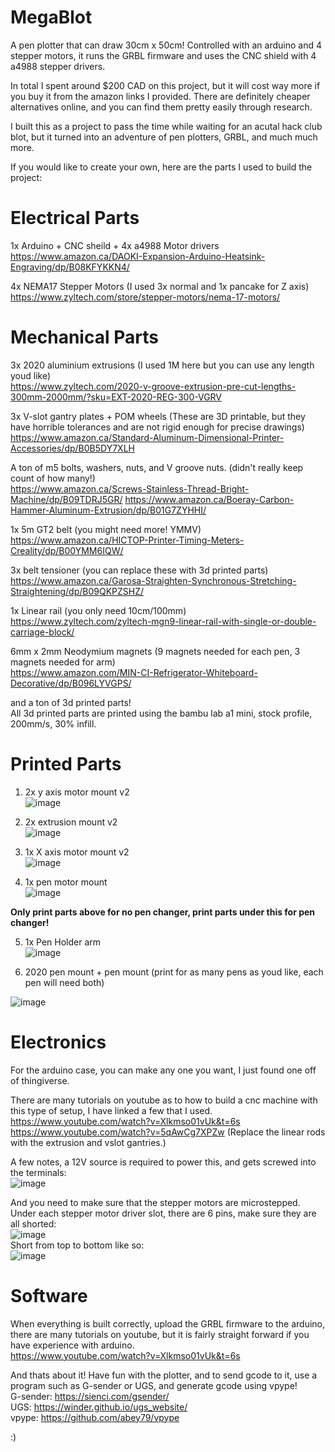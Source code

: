 # MegaBlot

A pen plotter that can draw 30cm x 50cm! Controlled with an arduino and 4 stepper motors, it runs the GRBL firmware and uses the CNC shield with 4 a4988 stepper drivers.   
  
In total I spent around $200 CAD on this project, but it will cost way more if you buy it from the amazon links I provided. There are definitely cheaper alternatives online, and you can find them pretty easily through research.  

I built this as a project to pass the time while waiting for an acutal hack club blot, but it turned into an adventure of pen plotters, GRBL, and much much more.   

If you would like to create your own, here are the parts I used to build the project:  

# Electrical Parts  
1x Arduino + CNC sheild + 4x a4988 Motor drivers  
https://www.amazon.ca/DAOKI-Expansion-Arduino-Heatsink-Engraving/dp/B08KFYKKN4/  

4x NEMA17 Stepper Motors (I used 3x normal and 1x pancake for Z axis)  
https://www.zyltech.com/store/stepper-motors/nema-17-motors/  

# Mechanical Parts  
3x 2020 aluminium extrusions (I used 1M here but you can use any length youd like)  
https://www.zyltech.com/2020-v-groove-extrusion-pre-cut-lengths-300mm-2000mm/?sku=EXT-2020-REG-300-VGRV

3x V-slot gantry plates + POM wheels (These are 3D printable, but they have horrible tolerances and are not rigid enough for precise drawings)  
https://www.amazon.ca/Standard-Aluminum-Dimensional-Printer-Accessories/dp/B0B5DY7XLH

A ton of m5 bolts, washers, nuts, and V groove nuts. (didn't really keep count of how many!)  
https://www.amazon.ca/Screws-Stainless-Thread-Bright-Machine/dp/B09TDRJ5GR/
https://www.amazon.ca/Boeray-Carbon-Hammer-Aluminum-Extrusion/dp/B01G7ZYHHI/

1x 5m GT2 belt (you might need more! YMMV)  
https://www.amazon.ca/HICTOP-Printer-Timing-Meters-Creality/dp/B00YMM6IQW/

3x belt tensioner (you can replace these with 3d printed parts)
https://www.amazon.ca/Garosa-Straighten-Synchronous-Stretching-Straightening/dp/B09QKPZSHZ/

1x Linear rail (you only need 10cm/100mm)  
https://www.zyltech.com/zyltech-mgn9-linear-rail-with-single-or-double-carriage-block/  

6mm x 2mm Neodymium magnets (9 magnets needed for each pen, 3 magnets needed for arm)  
https://www.amazon.com/MIN-CI-Refrigerator-Whiteboard-Decorative/dp/B096LYVGPS/  

and a ton of 3d printed parts!   
All 3d printed parts are printed using the bambu lab a1 mini, stock profile, 200mm/s, 30% infill.

# Printed Parts  
1. 2x y axis motor mount v2  
![image](https://github.com/user-attachments/assets/341bea2c-4da8-4b20-ae75-a19801528ce6)  

2. 2x extrusion mount v2  
![image](https://github.com/user-attachments/assets/fb5bb205-a7dd-4d95-b796-0c06fd3610e9)  

3. 1x X axis motor mount v2  
![image](https://github.com/user-attachments/assets/833f4ddf-7fd5-4d77-8571-f1c674949353)  

4. 1x pen motor mount  
![image](https://github.com/user-attachments/assets/3991d896-ed29-4872-b756-6c095fe516b1)  

**Only print parts above for no pen changer, print parts under this for pen changer!**  

5. 1x Pen Holder arm  
![image](https://github.com/user-attachments/assets/8ad87520-87de-4f78-8e5e-7c8722fe37da)  

6. 2020 pen mount + pen mount (print for as many pens as youd like, each pen will need both)  

![image](https://github.com/user-attachments/assets/b94f77dd-271f-4d59-8705-9c04f150aa5f)  

# Electronics  
For the arduino case, you can make any one you want, I just found one off of thingiverse. 


There are many tutorials on youtube as to how to build a cnc machine with this type of setup, I have linked a few that I used.  
https://www.youtube.com/watch?v=Xlkmso01vUk&t=6s  
https://www.youtube.com/watch?v=5qAwCg7XPZw (Replace the linear rods with the extrusion and vslot gantries.)  
  

A few notes, a 12V source is required to power this, and gets screwed into the terminals:  
![image](https://github.com/user-attachments/assets/b7a0064d-c230-4a93-acea-fe5a74dea8b2)

And you need to make sure that the stepper motors are microstepped. Under each stepper motor driver slot, there are 6 pins, make sure they are all shorted:  
![image](https://github.com/user-attachments/assets/f6568c5c-3b0b-45f8-8ae5-dc1213cf86f0)  
Short from top to bottom like so:    
![image](https://github.com/user-attachments/assets/6980463a-a608-4daa-a116-48cfffb0b79a)  

# Software 
When everything is built correctly, upload the GRBL firmware to the arduino, there are many tutorials on youtube, but it is fairly straight forward if you have experience with arduino.   
https://www.youtube.com/watch?v=Xlkmso01vUk&t=6s

And thats about it! Have fun with the plotter, and to send gcode to it, use a program such as G-sender or UGS, and generate gcode using vpype!  
G-sender: https://sienci.com/gsender/  
UGS: https://winder.github.io/ugs_website/  
vpype: https://github.com/abey79/vpype  

:)
